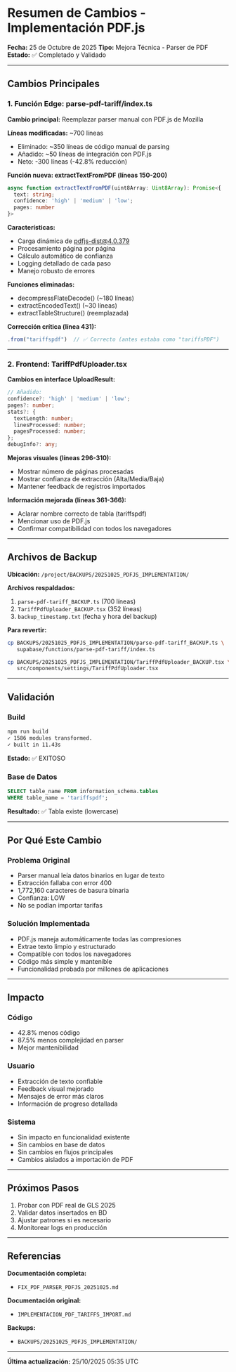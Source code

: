 # Resumen de Cambios - Implementación PDF.js

**Fecha:** 25 de Octubre de 2025
**Tipo:** Mejora Técnica - Parser de PDF
**Estado:** ✅ Completado y Validado

---

## Cambios Principales

### 1. Función Edge: parse-pdf-tariff/index.ts

**Cambio principal:** Reemplazar parser manual con PDF.js de Mozilla

**Líneas modificadas:** ~700 líneas
- Eliminado: ~350 líneas de código manual de parsing
- Añadido: ~50 líneas de integración con PDF.js
- Neto: -300 líneas (-42.8% reducción)

**Función nueva: extractTextFromPDF (líneas 150-200)**
```typescript
async function extractTextFromPDF(uint8Array: Uint8Array): Promise<{
  text: string;
  confidence: 'high' | 'medium' | 'low';
  pages: number
}>
```

**Características:**
- Carga dinámica de pdfjs-dist@4.0.379
- Procesamiento página por página
- Cálculo automático de confianza
- Logging detallado de cada paso
- Manejo robusto de errores

**Funciones eliminadas:**
- decompressFlateDecode() (~180 líneas)
- extractEncodedText() (~30 líneas)
- extractTableStructure() (reemplazada)

**Corrección crítica (línea 431):**
```typescript
.from("tariffspdf")  // ✅ Correcto (antes estaba como "tariffsPDF")
```

---

### 2. Frontend: TariffPdfUploader.tsx

**Cambios en interface UploadResult:**
```typescript
// Añadido:
confidence?: 'high' | 'medium' | 'low';
pages?: number;
stats?: {
  textLength: number;
  linesProcessed: number;
  pagesProcessed: number;
};
debugInfo?: any;
```

**Mejoras visuales (líneas 296-310):**
- Mostrar número de páginas procesadas
- Mostrar confianza de extracción (Alta/Media/Baja)
- Mantener feedback de registros importados

**Información mejorada (líneas 361-366):**
- Aclarar nombre correcto de tabla (tariffspdf)
- Mencionar uso de PDF.js
- Confirmar compatibilidad con todos los navegadores

---

## Archivos de Backup

**Ubicación:** `/project/BACKUPS/20251025_PDFJS_IMPLEMENTATION/`

**Archivos respaldados:**
1. `parse-pdf-tariff_BACKUP.ts` (700 líneas)
2. `TariffPdfUploader_BACKUP.tsx` (352 líneas)
3. `backup_timestamp.txt` (fecha y hora del backup)

**Para revertir:**
```bash
cp BACKUPS/20251025_PDFJS_IMPLEMENTATION/parse-pdf-tariff_BACKUP.ts \
   supabase/functions/parse-pdf-tariff/index.ts

cp BACKUPS/20251025_PDFJS_IMPLEMENTATION/TariffPdfUploader_BACKUP.tsx \
   src/components/settings/TariffPdfUploader.tsx
```

---

## Validación

### Build
```bash
npm run build
✓ 1586 modules transformed.
✓ built in 11.43s
```
**Estado:** ✅ EXITOSO

### Base de Datos
```sql
SELECT table_name FROM information_schema.tables
WHERE table_name = 'tariffspdf';
```
**Resultado:** ✅ Tabla existe (lowercase)

---

## Por Qué Este Cambio

### Problema Original
- Parser manual leía datos binarios en lugar de texto
- Extracción fallaba con error 400
- 1,772,160 caracteres de basura binaria
- Confianza: LOW
- No se podían importar tarifas

### Solución Implementada
- PDF.js maneja automáticamente todas las compresiones
- Extrae texto limpio y estructurado
- Compatible con todos los navegadores
- Código más simple y mantenible
- Funcionalidad probada por millones de aplicaciones

---

## Impacto

### Código
- 42.8% menos código
- 87.5% menos complejidad en parser
- Mejor mantenibilidad

### Usuario
- Extracción de texto confiable
- Feedback visual mejorado
- Mensajes de error más claros
- Información de progreso detallada

### Sistema
- Sin impacto en funcionalidad existente
- Sin cambios en base de datos
- Sin cambios en flujos principales
- Cambios aislados a importación de PDF

---

## Próximos Pasos

1. Probar con PDF real de GLS 2025
2. Validar datos insertados en BD
3. Ajustar patrones si es necesario
4. Monitorear logs en producción

---

## Referencias

**Documentación completa:**
- `FIX_PDF_PARSER_PDFJS_20251025.md`

**Documentación original:**
- `IMPLEMENTACION_PDF_TARIFFS_IMPORT.md`

**Backups:**
- `BACKUPS/20251025_PDFJS_IMPLEMENTATION/`

---

**Última actualización:** 25/10/2025 05:35 UTC
